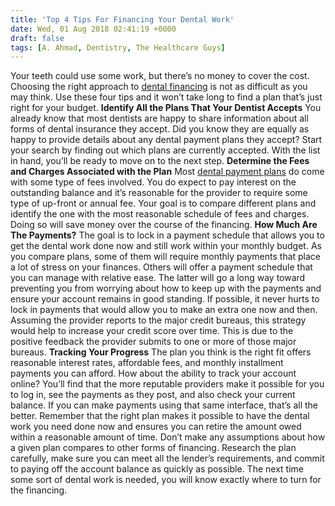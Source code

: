 ```yaml
---
title: 'Top 4 Tips For Financing Your Dental Work'
date: Wed, 01 Aug 2018 02:41:19 +0000
draft: false
tags: [A. Ahmad, Dentistry, The Healthcare Guys]
---
```


Your teeth could use some work, but there’s no money to cover the cost. Choosing the right approach to [dental financing](https://ajeva.com/blog/dental-financing-options-and-procedures/) is not as difficult as you may think. Use these four tips and it won’t take long to find a plan that’s just right for your budget. **Identify All the Plans That Your Dentist Accepts** You already know that most dentists are happy to share information about all forms of dental insurance they accept. Did you know they are equally as happy to provide details about any dental payment plans they accept? Start your search by finding out which plans are currently accepted. With the list in hand, you’ll be ready to move on to the next step. **Determine the Fees and Charges Associated with the Plan** Most [dental payment plans](https://ajeva.com/blog/how-to-qualify-for-dental-loans-with-bad-credit/) do come with some type of fees involved. You do expect to pay interest on the outstanding balance and it’s reasonable for the provider to require some type of up-front or annual fee. Your goal is to compare different plans and identify the one with the most reasonable schedule of fees and charges. Doing so will save money over the course of the financing. **How Much Are The Payments?** The goal is to lock in a payment schedule that allows you to get the dental work done now and still work within your monthly budget. As you compare plans, some of them will require monthly payments that place a lot of stress on your finances. Others will offer a payment schedule that you can manage with relative ease. The latter will go a long way toward preventing you from worrying about how to keep up with the payments and ensure your account remains in good standing. If possible, it never hurts to lock in payments that would allow you to make an extra one now and then. Assuming the provider reports to the major credit bureaus, this strategy would help to increase your credit score over time. This is due to the positive feedback the provider submits to one or more of those major bureaus. **Tracking Your Progress** The plan you think is the right fit offers reasonable interest rates, affordable fees, and monthly installment payments you can afford. How about the ability to track your account online? You’ll find that the more reputable providers make it possible for you to log in, see the payments as they post, and also check your current balance. If you can make payments using that same interface, that’s all the better. Remember that the right plan makes it possible to have the dental work you need done now and ensures you can retire the amount owed within a reasonable amount of time. Don’t make any assumptions about how a given plan compares to other forms of financing. Research the plan carefully, make sure you can meet all the lender’s requirements, and commit to paying off the account balance as quickly as possible. The next time some sort of dental work is needed, you will know exactly where to turn for the financing.